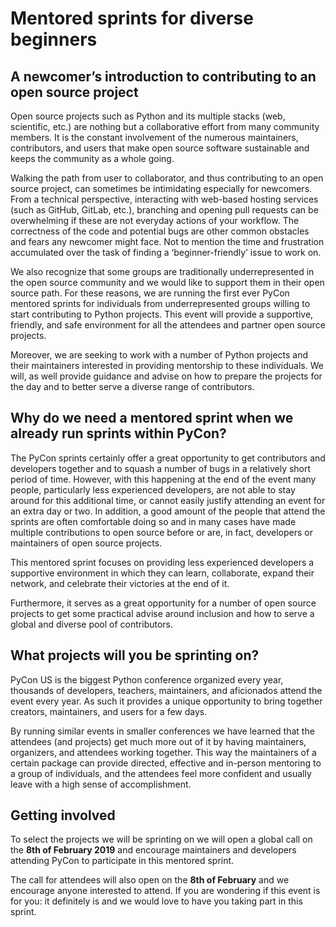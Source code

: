 # Mentored sprints for diverse beginners
## A newcomer’s introduction to contributing to an open source project

Open source projects such as Python and its multiple stacks (web, scientific, etc.) are nothing but a collaborative effort from many community members. It is the constant involvement of the numerous maintainers, contributors, and users that 
make open source software sustainable and keeps the community as a whole going.

Walking the path from user to collaborator, and thus contributing to an open source project, can sometimes be intimidating especially for newcomers. From a technical perspective, interacting with web-based hosting services (such as GitHub, GitLab, 
etc.), branching and opening pull requests can be overwhelming if these are not everyday actions of your workflow. 
The correctness of the code and potential bugs are other common obstacles and fears any newcomer might face. Not to mention the time and frustration accumulated over the task of finding a ‘beginner-friendly’ issue to work on. 

We also recognize that some groups are traditionally underrepresented in the open source community and we would like to support 
them in their open source path.
For these reasons, we are running the first ever PyCon mentored sprints for individuals from underrepresented groups willing to start contributing to Python projects. This event will provide a supportive, friendly, and safe environment for all the attendees and partner open source projects.

Moreover, we are seeking to work with a number of Python projects and their maintainers interested in providing mentorship
to these individuals. We will, as well provide guidance and advise on how to prepare the projects for the day and to better 
serve a diverse range of contributors.

## Why do we need a mentored sprint when we already run sprints within PyCon?

The PyCon sprints certainly offer a great opportunity to get contributors and developers together and to squash a number of bugs in a relatively short period of time. However, with this happening at the end of the event many people, particularly less experienced developers, are not able to stay around for this additional time, or cannot easily justify attending an event for an extra day or two. In addition, a good amount of the people that attend the sprints are often comfortable doing so and in many cases have made multiple contributions to open source before or are, in fact, developers or maintainers of open source projects.

This mentored sprint focuses on providing less experienced developers a supportive environment in which they can learn, 
collaborate, expand their network, and celebrate their victories at the end of it.

Furthermore, it serves as a great opportunity for a number of open source projects to get some practical advise around 
inclusion and how to serve a global and diverse pool of contributors.


## What projects will you be sprinting on?

PyCon US is the biggest Python conference organized every year, thousands of developers, teachers, maintainers, and aficionados attend the event every year. As such it provides a unique opportunity to bring together creators, 
maintainers, and users for a few days.

By running similar events in smaller conferences we have learned that the attendees (and projects) get much more out of it by having maintainers, organizers, and attendees working together. This way the maintainers of a certain package can provide directed, effective and in-person mentoring to a group of individuals, and the attendees feel more confident and usually leave with a high sense of accomplishment.


## Getting involved

To select the projects we will be sprinting on we will open a global call on the **8th of February 2019** and encourage
maintainers and developers attending PyCon to participate in this mentored sprint.


The call for attendees will also open on the **8th of February** and we encourage anyone interested to attend.
If you are wondering if this event is for you: it definitely is and we would love to have you taking part in this sprint.